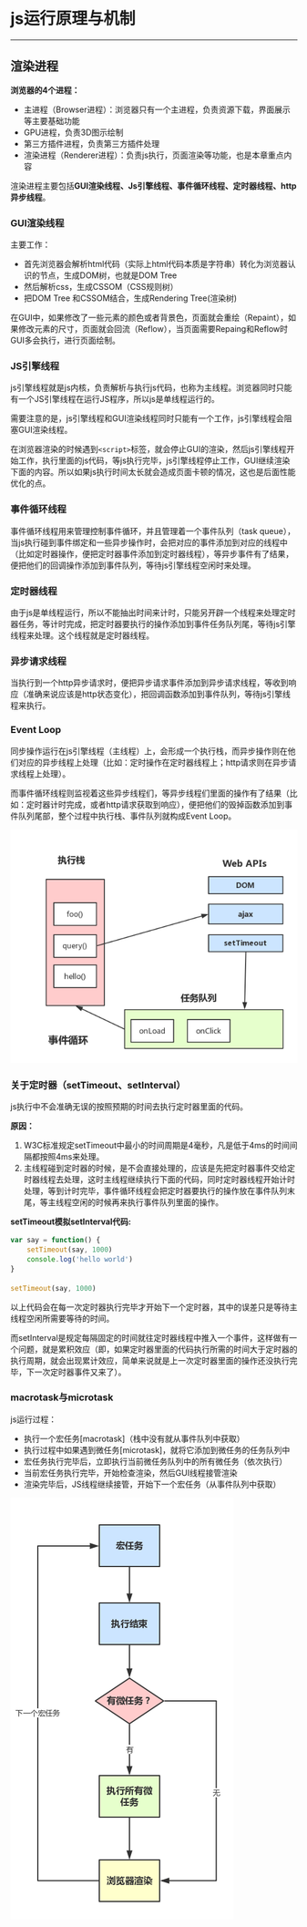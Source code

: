 # js运行原理与机制

----
## 渲染进程
**浏览器的4个进程：**  
  * 主进程（Browser进程）：浏览器只有一个主进程，负责资源下载，界面展示等主要基础功能
  * GPU进程，负责3D图示绘制
  * 第三方插件进程，负责第三方插件处理
  * 渲染进程（Renderer进程）：负责js执行，页面渲染等功能，也是本章重点内容

渲染进程主要包括**GUI渲染线程、Js引擎线程、事件循环线程、定时器线程、http异步线程**。  

### GUI渲染线程
主要工作：  
  * 首先浏览器会解析html代码（实际上html代码本质是字符串）转化为浏览器认识的节点，生成DOM树，也就是DOM Tree
  * 然后解析css，生成CSSOM（CSS规则树）
  * 把DOM Tree 和CSSOM结合，生成Rendering Tree(渲染树)

在GUI中，如果修改了一些元素的颜色或者背景色，页面就会重绘（Repaint），如果修改元素的尺寸，页面就会回流（Reflow），当页面需要Repaing和Reflow时GUI多会执行，进行页面绘制。  

### JS引擎线程
js引擎线程就是js内核，负责解析与执行js代码，也称为主线程。浏览器同时只能有一个JS引擎线程在运行JS程序，所以js是单线程运行的。  

需要注意的是，js引擎线程和GUI渲染线程同时只能有一个工作，js引擎线程会阻塞GUI渲染线程。  

在浏览器渲染的时候遇到`<script>`标签，就会停止GUI的渲染，然后js引擎线程开始工作，执行里面的js代码，等js执行完毕，js引擎线程停止工作，GUI继续渲染下面的内容。所以如果js执行时间太长就会造成页面卡顿的情况，这也是后面性能优化的点。  

### 事件循环线程
事件循环线程用来管理控制事件循环，并且管理着一个事件队列（task queue），当js执行碰到事件绑定和一些异步操作时，会把对应的事件添加到对应的线程中（比如定时器操作，便把定时器事件添加到定时器线程），等异步事件有了结果，便把他们的回调操作添加到事件队列，等待js引擎线程空闲时来处理。  

### 定时器线程
由于js是单线程运行，所以不能抽出时间来计时，只能另开辟一个线程来处理定时器任务，等计时完成，把定时器要执行的操作添加到事件任务队列尾，等待js引擎线程来处理。这个线程就是定时器线程。  

### 异步请求线程
当执行到一个http异步请求时，便把异步请求事件添加到异步请求线程，等收到响应（准确来说应该是http状态变化），把回调函数添加到事件队列，等待js引擎线程来执行。  

### Event Loop
同步操作运行在js引擎线程（主线程）上，会形成一个执行栈，而异步操作则在他们对应的异步线程上处理（比如：定时操作在定时器线程上；http请求则在异步请求线程上处理）。  

而事件循环线程则监视着这些异步线程们，等异步线程们里面的操作有了结果（比如：定时器计时完成，或者http请求获取到响应），便把他们的毁掉函数添加到事件队列尾部，整个过程中执行栈、事件队列就构成Event Loop。  

![js_event_loop.png](img/js_event_loop.png)

### 关于定时器（setTimeout、setInterval）
js执行中不会准确无误的按照预期的时间去执行定时器里面的代码。  

**原因：**  
1) W3C标准规定setTimeout中最小的时间周期是4毫秒，凡是低于4ms的时间间隔都按照4ms来处理。  
2) 主线程碰到定时器的时候，是不会直接处理的，应该是先把定时器事件交给定时器线程去处理，这时主线程继续执行下面的代码，同时定时器线程开始计时处理，等到计时完毕，事件循环线程会把定时器要执行的操作放在事件队列末尾，等主线程空闲的时候再来执行事件队列里面的操作。  

**setTimeout模拟setInterval代码:**  
```js
var say = function() {
    setTimeout(say, 1000)
    console.log('hello world')
}

setTimeout(say, 1000)
```
以上代码会在每一次定时器执行完毕才开始下一个定时器，其中的误差只是等待主线程空闲所需要等待的时间。  

而setInterval是规定每隔固定的时间就往定时器线程中推入一个事件，这样做有一个问题，就是累积效应（即，如果定时器里面的代码执行所需的时间大于定时器的执行周期，就会出现累计效应，简单来说就是上一次定时器里面的操作还没执行完毕，下一次定时器事件又来了）。  

### macrotask与microtask
js运行过程：
  * 执行一个宏任务[macrotask]（栈中没有就从事件队列中获取）
  * 执行过程中如果遇到微任务[microtask]，就将它添加到微任务的任务队列中
  * 宏任务执行完毕后，立即执行当前微任务队列中的所有微任务（依次执行）
  * 当前宏任务执行完毕，开始检查渲染，然后GUI线程接管渲染
  * 渲染完毕后，JS线程继续接管，开始下一个宏任务（从事件队列中获取）

![js_macrotask_and_microtask.png](img/js_macrotask_and_microtask.png)